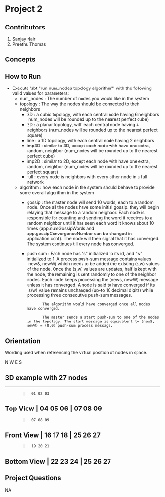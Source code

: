 # Project 2

## Contributors
  1. Sanjay Nair
  2. Preethu Thomas
  

## Concepts
 
  


## How to Run

- Execute 'sbt "run num_nodes topology algorithm"' with the following valid values for parameters:
    - num_nodes : The number of nodes you would like in the system
    - topology : The way the nodes should be connected to their neighbors
        - 3D : a cubic topology, with each central node having 6 neighbors (num_nodes will be rounded up to the nearest perfect cube)
        - 2D : a planar topology, with each central node having 4 neighbors (num_nodes will be rounded up to the nearest perfect square)
        - line : a 1D topology, with each central node having 2 neighbors
        - imp3D : similar to 3D, except each node with have one extra, random, neighbor (num_nodes will be rounded up to the nearest perfect cube)
        - imp2D : similar to 2D, except each node with have one extra, random, neighbor (num_nodes will be rounded up to the nearest perfect square)
        - full  : every node is neighbors with every other node in a full network
    - algorithm : how each node in the system should behave to provide some overall algorithm in the system
        - gossip : the master node will send 10 words, each to a random node. Once all the nodes have some initial gossip.
                   they will begin relaying that message to a random neighbor. Each node is responsible for counting and 
                    sending the word it receives to a random neighbor until it has seen each word it knows about 10 times 
                    (app.numGossipWords and app.gossipConvergenceNumber can be changed in application.conf). The node
                    will then signal that it has converged. The system continues till every node has converged.
        - push sum : Each node has "s" initialized to its id, and "w" initialized to 1.
                     A process push-sum message contains values (newS, newW) which needs to be added the existing (s,w) values of the node.
                     Once the (s,w) values are updates, half is kept with the node, the remaining is sent randomly to one of the neighbor nodes.
                     Each node keeps processing the (news, newW) message unless it has converged. A node is said to have converged if its (s/w) value remains
                     unchanged (up-to 10 decimal digits) while processing three consecutive push-sum messages.

                     The algorithm would have converged once all nodes have converged.

                     The master sends a start push-sum to one of the nodes in the topology. The start message is equivalent to (newS, newW) = (0,0) push-sum process message.

## Orientation

Wording used when referencing the virtual position of nodes in space.

   N
 W   E
   S

## 3D example with 27 nodes

----------------------------
            |   01 02 03
Top View    |   04 05 06
            |   07 08 09
----------------------------
            |   07 08 09
Front View  |   16 17 18
            |   25 26 27
----------------------------
            |   19 20 21
Bottom View |   22 23 24
            |   25 26 27
----------------------------

## Project Questions

NA